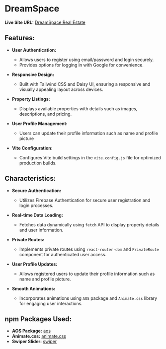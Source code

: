 # DreamSpace

**Live Site URL:** [DreamSpace Real Estate](https://dreamspace-1f58d.web.app/)

## Features:
- **User Authentication:**
   - Allows users to register using email/password and login securely.
   - Provides options for logging in with Google for convenience.

- **Responsive Design:**
   - Built with Tailwind CSS and Daisy UI, ensuring a responsive and visually appealing layout across devices.

- **Property Listings:**
   - Displays available properties with details such as images, descriptions, and pricing.

- **User Profile Management:**
  - Users can update their profile information such as name and profile picture

- **Vite Configuration:**
  - Configures Vite build settings in the `vite.config.js` file for optimized production builds.

## Characteristics:
- **Secure Authentication:**
   - Utilizes Firebase Authentication for secure user registration and login processes.

- **Real-time Data Loading:**
   - Fetches data dynamically using `fetch` API to display property details and user information.

- **Private Routes:**
   - Implements private routes using `react-router-dom` and `PrivateRoute` component for authenticated user access.

- **User Profile Updates:**
   - Allows registered users to update their profile information such as name and profile picture.

- **Smooth Animations:**
   - Incorporates animations using `AOS` package and `Animate.css` library for engaging user interactions.

## npm Packages Used:
- **AOS Package:** [aos](https://www.npmjs.com/package/aos) 
- **Animate.css:** [animate.css](https://animate.style/) 
- **Swiper Slider:** [swiper](https://swiperjs.com/) 

